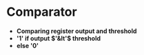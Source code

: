 # Comparator

* **Comparing register output and threshold**
* **'1' if output $'&lt'$ threshold** 
* **else '0'**
